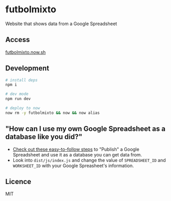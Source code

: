# futbolmixto

Website that shows data from a Google Spreadsheet

## Access

[futbolmixto.now.sh](https://futbolmixto.now.sh/)

## Development

```bash
# install deps
npm i

# dev mode
npm run dev

# deploy to now
now rm -y futbolmixto && now && now alias
```

## "How can I use my own Google Spreadsheet as a database like you did?"

* [Check out these easy-to-follow steps](https://support.google.com/docs/answer/37579) to "Publish" a Google Spreadsheet and use it as a database you can get data from.
* Look into `dist/js/index.js` and change the value of `SPREADSHEET_ID` and `WORKSHEET_ID` with your Google Spreasheet's information.

## Licence

MIT
